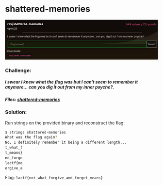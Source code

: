 # shattered-memories
![challenge](challenge.png)
### Challenge:
##### I swear I knew what the flag was but I can't seem to remember it anymore... can you dig it out from my inner psyche?.
##### Files: [shattered-memories](shattered-memories)

### Solution:
Run strings on the provided binary and reconstruct the flag:

```bash
$ strings shattered-memories 
What was the flag again?
No, I definitely remember it being a different length...
t_what_f
t_means}
nd_forge
lactf{no
orgive_a
```

Flag: ```lactf{not_what_forgive_and_forget_means}```